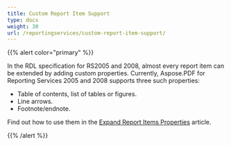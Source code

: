 ```yaml
---
title: Custom Report Item Support
type: docs
weight: 30
url: /reportingservices/custom-report-item-support/
---
```


{{% alert color="primary" %}} 

In the RDL specification for RS2005 and 2008, almost every report item can be extended by adding custom properties. Currently, Aspose.PDF for Reporting Services 2005 and 2008 supports three such properties:

- Table of contents, list of tables or figures.
- Line arrows.
- Footnote/endnote.

Find out how to use them in the [Expand Report Items Properties](/pdf/reportingservices/expand-report-items-properties/) article. 

{{% /alert %}}

